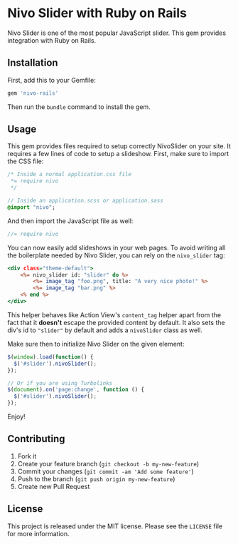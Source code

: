 # Nivo Slider with Ruby on Rails

Nivo Slider is one of the most popular JavaScript slider. This gem provides
integration with Ruby on Rails.

## Installation

First, add this to your Gemfile:

~~~ruby
gem 'nivo-rails'
~~~

Then run the `bundle` command to install the gem.

## Usage

This gem provides files required to setup correctly NivoSlider on your site.
It requires a few lines of code to setup a slideshow. First, make sure to
import the CSS file:

~~~css
/* Inside a normal application.css file
 *= require nivo
 */
~~~

~~~sass
// Inside an application.scss or application.sass
@import "nivo";
~~~

And then import the JavaScript file as well:

~~~javascript
//= require nivo
~~~

You can now easily add slideshows in your web pages. To avoid writing all the
boilerplate needed by Nivo Slider, you can rely on the `nivo_slider` tag:

~~~html.erb
<div class="theme-default">
	<%= nivo_slider id: "slider" do %>
  		<%= image_tag "foo.png", title: "A very nice photo!" %>
  		<%= image_tag "bar.png" %>
	<% end %>
</div>
~~~

This helper behaves like Action View's `content_tag` helper apart from the fact that
it **doesn't** escape the provided content by default. It also sets the div's id
to `"slider"` by default and adds a `nivoSlider` class as well.

Make sure then to initialize Nivo Slider on the given element:

~~~javascript
$(window).load(function() {
  $('#slider').nivoSlider();
});

// Or if you are using Turbolinks
$(document).on('page:change', function () {
  $('#slider').nivoSlider();
});
~~~

Enjoy!

## Contributing

1. Fork it
2. Create your feature branch (`git checkout -b my-new-feature`)
3. Commit your changes (`git commit -am 'Add some feature'`)
4. Push to the branch (`git push origin my-new-feature`)
5. Create new Pull Request

## License

This project is released under the MIT license. Please see the `LICENSE` file for
more information.
